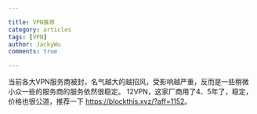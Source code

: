 ```yaml
---

title: VPN推荐
category: articles
tags: [VPN]
author: JackyWu
comments: true

---
```


当前各大VPN服务商被封，名气越大的越招风，受影响越严重，反而是一些稍微小众一些的服务商的服务依然很稳定。
12VPN，这家厂商用了4、5年了，稳定，价格也很公道，推荐一下 <https://blockthis.xyz/?aff=1152>。
